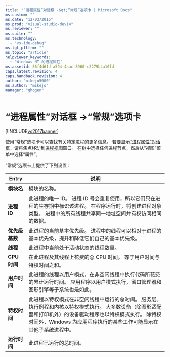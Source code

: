 ```yaml
---
title: "“进程属性”对话框 -&gt;“常规”选项卡 | Microsoft Docs"
ms.custom: ""
ms.date: "12/03/2016"
ms.prod: "visual-studio-dev14"
ms.reviewer: ""
ms.suite: ""
ms.technology: 
  - "vs-ide-debug"
ms.tgt_pltfrm: ""
ms.topic: "article"
helpviewer_keywords: 
  - "Windows NT 的进程属性"
ms.assetid: 86f4d61d-a594-4aac-8960-c5279b4a10fd
caps.latest.revision: 4
caps.handback.revision: 4
author: "mikejo5000"
ms.author: "mikejo"
manager: "ghogen"
---
```

# “进程属性”对话框 -&gt;“常规”选项卡
[!INCLUDE[vs2017banner](../code-quality/includes/vs2017banner.md)]

使用“常规”选项卡可以查找有关特定进程的更多信息。  若要显示[“进程属性”对话框](../debugger/process-properties-dialog-box.md)，请将焦点移动到[进程视图](../debugger/processes-view.md)窗口。  在树中选择任何进程节点，然后从“视图”菜单中选择“属性”。  
  
 “常规”选项卡上提供了下列设置：  
  
|Entry|说明|  
|-----------|--------|  
|**模块名**|模块的名称。|  
|**进程 ID**|此进程的唯一 ID。  进程 ID 号会重复使用，所以它们只在进程的生存期中标识该进程。  在程序运行时，将创建进程对象类型。  进程中的所有线程共享同一地址空间并有权访问相同的数据。|  
|**优先级基数**|此进程的当前基本优先级。  进程中的线程可以相对于进程的基本优先级，提升和降低它们自己的基本优先级。|  
|**线程**|此进程中当前处于活动状态的线程数量。|  
|**CPU 时间**|在此进程及其线程上花费的总 CPU 时间。  等于用户时间与特权时间之和。|  
|**用户时间**|此进程的线程以用户模式，在非空闲线程中执行代码所花费的累计运行时间。  应用程序以用户模式执行，窗口管理器和图形引擎等子系统也是如此。|  
|**特权时间**|此进程以特权模式在非空闲线程中运行的总时间。  服务层、执行例程和内核以特权模式执行。  大多数设备（除图形适配器和打印机外）的设备驱动程序也以特权模式执行。  除特权时间外，Windows 为应用程序执行的某些工作可能显示在其他子系统进程中。|  
|**运行时间**|此进程已运行的总时间。|